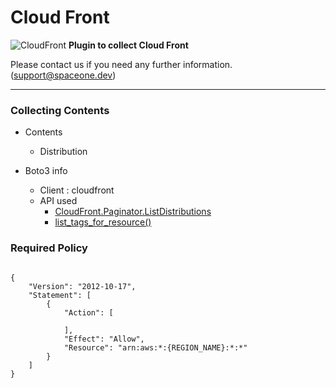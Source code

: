 # Cloud Front

![CloudFront](https://spaceone-custom-assets.s3.ap-northeast-2.amazonaws.com/console-assets/icons/cloud-services/aws/Amazon-CloudFront.svg)
**Plugin to collect Cloud Front**

Please contact us if you need any further information. (<support@spaceone.dev>)

---

### Collecting Contents

- Contents
  - Distribution
  
- Boto3 info
  - Client : cloudfront
  - API used
    - [CloudFront.Paginator.ListDistributions](https://boto3.amazonaws.com/v1/documentation/api/latest/reference/services/autoscaling.html#AutoScaling.Paginator.DescribeAutoScalingGroups)
    - [list_tags_for_resource()](https://boto3.amazonaws.com/v1/documentation/api/latest/reference/services/cloudfront.html#CloudFront.Client.list_tags_for_resource)

  
### Required Policy
  
<pre>
<code>
{
    "Version": "2012-10-17",
    "Statement": [
        {
            "Action": [
              
            ],
            "Effect": "Allow",
            "Resource": "arn:aws:*:{REGION_NAME}:*:*"
        }
    ]
}
</code>
</pre>